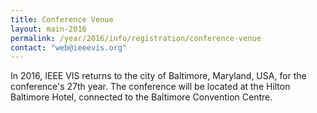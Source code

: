 ```yaml
---
title: Conference Venue
layout: main-2016
permalink: /year/2016/info/registration/conference-venue
contact: "web@ieeevis.org"
---
```


In 2016, IEEE VIS returns to the city of Baltimore, Maryland, USA, for the conference's 27th year. The conference will be located at the Hilton Baltimore Hotel, connected to the Baltimore Convention Centre.




